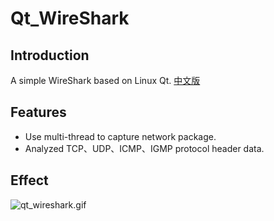 # Qt_WireShark

Introduction
----------------

A simple WireShark based on Linux Qt.  [中文版](https://github.com/liufushihai/Qt_WireShark/blob/master/README-zh.md)

## Features

* Use multi-thread to capture network package.
* Analyzed TCP、UDP、ICMP、IGMP protocol header data.


Effect
----------------
![qt_wireshark.gif](https://github.com/liufushihai/Qt_WireShark/blob/master/qt_wireshark.gif)

